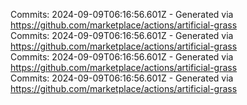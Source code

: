 Commits: 2024-09-09T06:16:56.601Z - Generated via https://github.com/marketplace/actions/artificial-grass
<br>
Commits: 2024-09-09T06:16:56.601Z - Generated via https://github.com/marketplace/actions/artificial-grass
<br>
Commits: 2024-09-09T06:16:56.601Z - Generated via https://github.com/marketplace/actions/artificial-grass
<br>
Commits: 2024-09-09T06:16:56.601Z - Generated via https://github.com/marketplace/actions/artificial-grass
<br>
